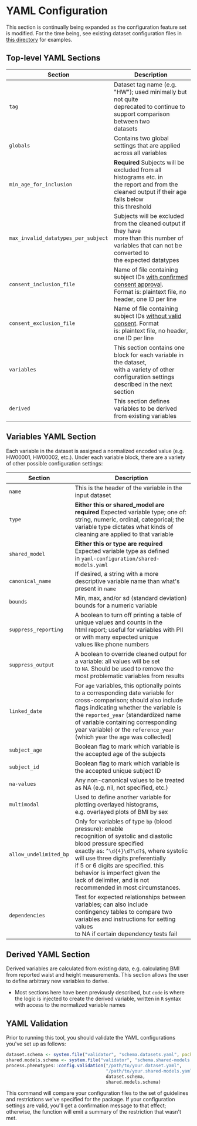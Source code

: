 # YAML Configuration

This section is continually being expanded as the configuration feature set is
modified. For the time being, see existing dataset configuration files in 
[this directory](https://gitlab.com/data-analysis5/phenotypes/process.phenotypes/-/tree/default/yaml-configuration)
for examples.

## Top-level YAML Sections

|Section|Description|
|---|---|
|`tag`|Dataset tag name (e.g. "HW"); used minimally but not quite <br>deprecated to continue to support comparison between two <br>datasets|
|`globals`|Contains two global settings that are applied across all variables|
|`min_age_for_inclusion`|**Required** Subjects will be excluded from all histograms etc. in<br>the report and from the cleaned output if their age falls below<br>this threshold|
|`max_invalid_datatypes_per_subject`|Subjects will be excluded from the cleaned output if they have<br>more than this number of variables that can not be converted to<br>the expected datatypes|
|`consent_inclusion_file`|Name of file containing subject IDs [with confirmed consent approval](description.md).<br>Format is: plaintext file, no header, one ID per line|
|`consent_exclusion_file`|Name of file containing subject IDs [without valid consent](description.md). Format<br>is: plaintext file, no header, one ID per line|
|`variables`|This section contains one block for each variable in the dataset,<br>with a variety of other configuration settings described in the next section|
|`derived`|This section defines variables to be derived from existing variables|

## Variables YAML Section

Each variable in the dataset is assigned a normalized encoded value (e.g. HW00001, HW00002, etc.).  Under each variable block, there are a variety of other possible configuration settings:

|Section|Description|
|---|---|
|`name`|This is the header of the variable in the input dataset|
|`type`|**Either this or shared_model are required** Expected variable type; one of:<br>string, numeric, ordinal, categorical; the variable type dictates what kinds of<br>cleaning are applied to that variable|
|`shared_model`|**Either this or type are required** Expected variable type as defined<br>in `yaml-configuration/shared-models.yaml`|
|`canonical_name`|If desired, a string with a more descriptive variable name than what's present in `name`|
|`bounds`|Min, max, and/or sd (standard deviation) bounds for a numeric variable|
|`suppress_reporting`|A boolean to turn off printing a table of unique values and counts in the<br>html report; useful for variables with PII or with many expected unique<br>values like phone numbers|
|`suppress_output`|A boolean to override cleaned output for a variable: all values will be set<br>to `NA`. Should be used to remove the most problematic variables from results|
|`linked_date`|For `age` variables, this optionally points to a corresponding date variable for<br>cross-comparison; should also include flags indicating whether the variable is<br>the `reported_year` (standardized name of variable containing corresponding<br>year variable) or the `reference_year` (which year the age was collected)|
|`subject_age`|Boolean flag to mark which variable is the accepted age of the subjects|
|`subject_id`|Boolean flag to mark which variable is the accepted unique subject ID|
|`na-values`|Any non-canonical values to be treated as NA (e.g. nil, not specified, etc.)|
|`multimodal`|Used to define another variable for plotting overlayed histograms,<br>e.g. overlayed plots of BMI by sex|
|`allow_undelimited_bp`|Only for variables of type `bp` (blood pressure): enable<br>recognition of systolic and diastolic blood pressure specified<br>exactly as: `^\d{4}\d?\d?$`, where systolic will use three digits preferentially<br>if 5 or 6 digits are specified. this behavior is imperfect given the<br>lack of delimiter, and is not recommended in most circumstances.|
|`dependencies`|Test for expected relationships between variables; can also include<br>contingency tables to compare two variables and instructions for setting values<br>to NA if certain dependency tests fail|

## Derived YAML Section

Derived variables are calculated from existing data, e.g. calculating BMI from reported waist and height measurements.  This section allows the user to define arbitrary new variables to derive.
- Most sections here have been previously described, but `code` is where the logic is injected to create the derived variable, written in `R` syntax with access to the normalized variable names

## YAML Validation

Prior to running this tool, you should validate the YAML configurations you've set up as follows:

```r
dataset.schema <- system.file("validator", "schema.datasets.yaml", package = "process.phenotypes")
shared.models.schema <- system.file("validator", "schema.shared-models.yaml", package = "process.phenotypes")
process.phenotypes::config.validation("/path/to/your.dataset.yaml",
                                      "/path/to/your.shared-models.yaml",
                                      dataset.schema,
                                      shared.models.schema)

```

This command will compare your configuration files to the set of guidelines and restrictions we've specified for the package. If your configuration settings are valid, you'll get a confirmation message to that effect; otherwise, the function will emit a summary of the restriction that wasn't met.
